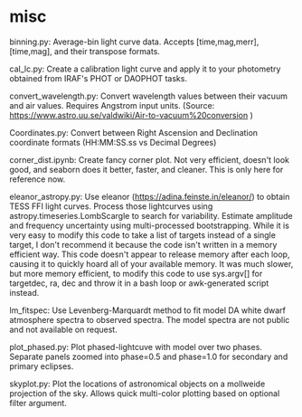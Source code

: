 # misc

binning.py: Average-bin light curve data. Accepts [time,mag,merr], [time,mag], and their transpose formats.

cal_lc.py: Create a calibration light curve and apply it to your photometry obtained from IRAF's PHOT or DAOPHOT tasks.

convert_wavelength.py: Convert wavelength values between their vacuum and air values. Requires Angstrom input units.
                       (Source: https://www.astro.uu.se/valdwiki/Air-to-vacuum%20conversion )

Coordinates.py: Convert between Right Ascension and Declination coordinate formats (HH:MM:SS.ss vs Decimal Degrees)

corner_dist.ipynb: Create fancy corner plot. Not very efficient, doesn't look good, and seaborn does it better, faster, and cleaner. This is only here for reference now.

eleanor_astropy.py: Use eleanor (https://adina.feinste.in/eleanor/) to obtain TESS FFI light curves. Process those lightcurves using astropy.timeseries.LombScargle to search for variability. Estimate amplitude and frequency uncertainty using multi-processed bootstrapping. While it is very easy to modify this code to take a list of targets instead of a single target, I don't recommend it because the code isn't written in a memory efficient way. This code doesn't appear to release memory after each loop, causing it to quickly hoard all of your available memory. It was much slower, but more memory efficient, to modify this code to use sys.argv[] for targetdec, ra, dec and throw it in a bash loop or awk-generated script instead.

lm_fitspec: Use Levenberg-Marquardt method to fit model DA white dwarf atmosphere spectra to observed spectra. The model spectra are not public and not available on request.

plot_phased.py: Plot phased-lightcuve with model over two phases. Separate panels zoomed into phase=0.5 and phase=1.0 for secondary and primary eclipses.

skyplot.py: Plot the locations of astronomical objects on a mollweide projection of the sky. Allows quick multi-color plotting based on optional filter argument.
